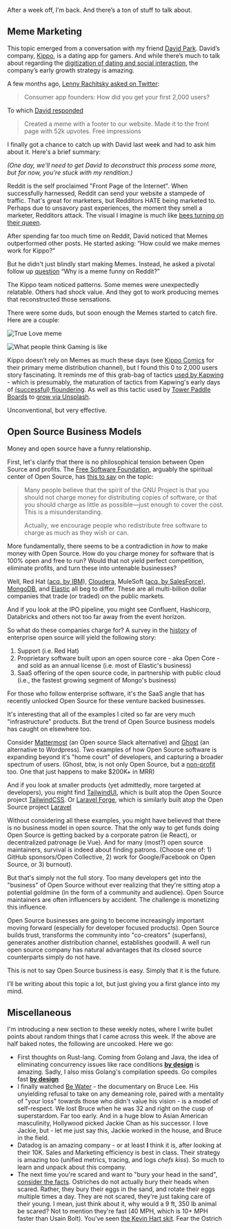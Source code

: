 After a week off, I’m back. And there’s a ton of stuff to talk about.

## Meme Marketing

This topic emerged from a conversation with my friend [David Park](https://twitter.com/ChalupaBatmanGG). David’s company, [Kippo](https://www.kippoapp.com/), is a dating app for gamers. And while there’s much to talk about regarding the [digitization of dating and social interaction](/weekly_notes/2020-08-09#internet-friends), the company’s early growth strategy is amazing.

A few months ago, [Lenny Rachitsky asked on Twitter](https://twitter.com/lennysan/status/1252324468002713600?s=20):

> Consumer app founders: How did you get your first 2,000 users?

To which [David responded](https://twitter.com/ChalupaBatmanGG/status/1252359322329157638?s=20)

>Created a meme with a footer to our website. Made it to the front page with 52k upvotes. Free impressions

I finally got a chance to catch up with David last week and had to ask him about it. Here's a brief summary:

*(One day, we'll need to get David to deconstruct this process some more, but for now, you're stuck with my rendition.)*

Reddit is the self proclaimed "Front Page of the Internet". When successfully harnessed, Reddit can send your website a stampede of traffic. That's great for marketers, but Redditors HATE being marketed to. Perhaps due to unsavory past experiences, the moment they smell a marketer, Redditors attack. The visual I imagine is much like [bees turning on their queen](https://theconversation.com/a-game-of-drones-why-some-bees-kill-their-queens-83624). 

After spending far too much time on Reddit, David noticed that Memes outperformed other posts. He started asking: “How could we make memes work for Kippo?”

But he didn't just blindly start making Memes. Instead, he asked a pivotal follow up [question](/weekly_notes/2020-07-26#questions) “Why is a meme funny on Reddit?”

The Kippo team noticed patterns. Some memes were unexpectedly relatable. Others had shock value. And they got to work producing memes that reconstructed those sensations.

There were some duds, but soon enough the Memes started to catch fire. Here are a couple:

![True Love meme](https://pbs.twimg.com/media/EWUPV5mUMA4NuMV?format=png&name=small)

![What people think Gaming is like](https://pbs.twimg.com/media/EWUPX7ZU4AEEKj5?format=jpg&name=medium)

Kippo doesn’t rely on Memes as much these days (see [Kippo Comics](https://www.kippoapp.com/comics) for their primary meme distribution channel), but I found this 0 to 2,000 users story fascinating. It reminds me of this grab-bag of tactics [used by Kapwing](https://www.kapwing.com/blog/viral-content/) - which is presumably, the maturation of tactics from Kapwing's early days of [(successful) floundering](https://www.kapwing.com/blog/how-we-got-our-first-10-customers/). As well as this tactic used by [Tower Paddle Boards](https://www.towerpaddleboards.com/) to [grow via Unsplash](https://marketingexamples.com/seo/unsplash).

Unconventional, but very effective.

## Open Source Business Models

Money and open source have a funny relationship. 

First, let's clarify that there is no philosophical tension between Open Source and profits. The [Free Software Foundation](https://www.fsf.org/about/), arguably the spiritual center of Open Source, has [this to say](https://www.gnu.org/philosophy/selling.html) on the topic:

> Many people believe that the spirit of the GNU Project is that you should not charge money for distributing copies of software, or that you should charge as little as possible—just enough to cover the cost. This is a misunderstanding.
> 
> Actually, we encourage people who redistribute free software to charge as much as they wish or can.

More fundamentally, there seems to be a contradiction in *how* to make money with Open Source. How do you charge money for software that is 100% open and free to run? Would that not yield perfect competition, eliminate profits, and turn these into untenable businesses?

Well, Red Hat ([acq. by IBM](https://techcrunch.com/2019/08/01/with-the-acquisition-closed-ibm-goes-all-in-on-red-hat/)), [Cloudera](https://finance.yahoo.com/quote/CLDR?p=CLDR&.tsrc=fin-srch), MuleSoft ([acq. by SalesForce](https://techcrunch.com/2018/03/20/salesforce-is-buying-mulesoft-at-enterprise-value-of-6-5-billion/)), [MongoDB](https://finance.yahoo.com/quote/MDB?p=MDB&.tsrc=fin-srch), and [Elastic](https://finance.yahoo.com/quote/ESTC?p=ESTC&.tsrc=fin-srch) all beg to differ. These are all multi-billion dollar companies that trade (or traded) on the public markets. 

And if you look at the IPO pipeline, you might see Confluent, Hashicorp, Databricks and others not too far away from the event horizon.

So what do these companies charge for? A survey in the [history](https://a16z.com/2019/10/04/commercializing-open-source/) of enterprise open source will yield the following story:

1. Support (i.e. Red Hat)
2. Proprietary software built upon an open source core - aka Open Core - and sold as an annual license (i.e. most of Elastic's business)
3. SaaS offering of the open source code, in partnership with public cloud (i.e., the fastest growing segment of Mongo's business)

For those who follow enterprise software, it's the SaaS angle that has recently unlocked Open Source for these venture backed businesses.

It's interesting that all of the examples I cited so far are very much "infrastructure" products. But the trend of Open Source business models has caught on elsewhere too.

Consider [Mattermost](https://mattermost.com/) (an Open source Slack alternative) and [Ghost](https://ghost.org/) (an alternative to Wordpress). Two examples of how Open Source software is expanding beyond it's "home court" of developers, and capturing a broader spectrum of users. (Ghost, btw, is not only Open Source, but a [non-profit](https://ghost.org/about/) too. One that just happens to make $200K+ in MRR)

And if you look at smaller products (yet admittedly, more targeted at developers), you might find [TailwindUI](https://tailwindui.com/), which is built atop the Open Source project [TailwindCSS](https://github.com/tailwindlabs/tailwindcss). Or [Laravel Forge](https://forge.laravel.com/), which is similarly built atop the Open Source project [Laravel](https://github.com/laravel/laravel)

Without considering all these examples, you might have believed that there is no business model in open source. That the only way to get funds doing Open Source is getting backed by a corporate patron (ie React), or decentralized patronage (ie Vue). And for many (most?) open source maintainers, survival is indeed about finding patrons. (Choose one of: 1) GitHub sponsors/Open Collective, 2) work for Google/Facebook on Open Source, or 3) burnout).

But that's simply not the full story. Too many developers get into the "business" of Open Source without ever realizing that they're sitting atop a potential goldmine (in the form of a community and audience). Open Source maintainers are often influencers by accident. The challenge is monetizing this influence.

Open Source businesses are going to become increasingly important moving forward (especially for developer focused products). Open Source builds trust, transforms the community into "co-creators" (superfans), generates another distribution channel, establishes goodwill. A well run open source company has natural advantages that its closed source counterparts simply do not have.

This is not to say Open Source business is easy. Simply that it is the future.

I’ll be writing about this topic a lot, but just giving you a first glance into my mind.

## Miscellaneous

I'm introducing a new section to these weekly notes, where I write bullet points about random things that I came across this week. If the above are half baked notes, the following are uncooked. Here we go:
- First thoughts on Rust-lang. Coming from Golang and Java, the idea of eliminating concurrency issues like race conditions **[by design](https://doc.rust-lang.org/book/ch04-02-references-and-borrowing.html#mutable-references)** is amazing. Sadly, I also miss Golang's compilation speeds. Go compiles fast **[by design](https://stackoverflow.com/a/2976675)**
- I finally watched [Be Water](https://www.imdb.com/title/tt11394168/) - the documentary on Bruce Lee. His unyielding refusal to take on any demeaning role, paired with a  mentality of "your loss" towards those who didn't value his vision - is a model of self-respect. We lost Bruce when he was 32 and right on the cusp of superstardom. Far too early. And in a huge blow to Asian American masculinity, Hollywood picked Jackie Chan as his successor. I love Jackie, but -  let me just say this, Jackie worked in the house, and Bruce in the field.
- Datadog is an amazing company - or at least **I** think it is, after looking at their 10K. Sales and Marketing efficiency is best in class. Their strategy is amazing too (unified metrics, tracing, and logs *chefs kiss*). So much to learn and unpack about this company.
- The next time you're scared and want to "bury your head in the sand", [consider the facts](https://animals.howstuffworks.com/birds/do-ostriches-really-bury-heads-in-sand.htm). Ostriches do not actually bury their heads when scared. Rather, they bury their eggs in the sand, and rotate their eggs multiple times a day. They are not scared, they're just taking care of their young. I mean, just think about it, why would a 9 ft, 350 lb animal be scared? Not to mention they're fast (40 MPH, which is 10+ MPH faster than Usain Bolt). You've seen [the Kevin Hart skit](https://www.youtube.com/watch?v=aMmX-n1YGlA). Fear the Ostrich 

